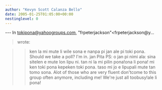 ```yaml
---
author: "Kevyn Scott Calanza Bello"
date: 2005-01-25T01:05:00+00:00
nestinglevel: 0
---
```

\---
 In [tokipona@yahoogroups.com](mailto://tokipona@yahoogroups.com), "frpeterjackson"<frpeterjackson@y...
> wrote:

>> ken la mi mute li wile sona e nanpa pi jan ale pi toki pona.
>> Should we take a poll? I'm in.
>> jan Pita
>> PS: o jan pi nimi ala:
>> sina sitelen e mute lon lipu ni. tan ni la mi pilin pona!ona li pona! mi ken toki pona kepeken toki pona. taso mi jo e lipupali mute tan tomo sona. Alot of those who are very fluent don'tcome to this group often anymore, including me! We're just all toobusy!ale li pona!